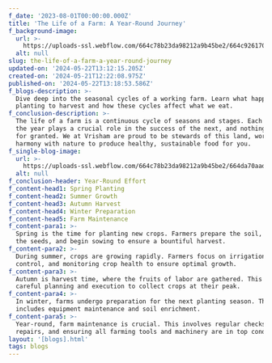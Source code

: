 ```yaml
---
f_date: '2023-08-01T00:00:00.000Z'
title: 'The Life of a Farm: A Year-Round Journey'
f_background-image:
  url: >-
    https://uploads-ssl.webflow.com/664c78b23da98212a9b45be2/664c926170dc5013f3820ce9_Group%20699.png
  alt: null
slug: the-life-of-a-farm-a-year-round-journey
updated-on: '2024-05-22T13:12:15.205Z'
created-on: '2024-05-21T12:22:08.975Z'
published-on: '2024-05-22T13:18:53.586Z'
f_blogs-description: >-
  Dive deep into the seasonal cycles of a working farm. Learn what happens from
  planting to harvest and how these cycles affect what we eat.
f_conclusion-description: >-
  The life of a farm is a continuous cycle of seasons and stages. Each part of
  the year plays a crucial role in the success of the next, and nothing is taken
  for granted. We at Vrisham are proud to be stewards of this land, working in
  harmony with nature to produce healthy, sustainable food for you.
f_single-blog-image:
  url: >-
    https://uploads-ssl.webflow.com/664c78b23da98212a9b45be2/664da70aad100dd3fe94d189_2151252093.jpg
  alt: null
f_conclusion-header: Year-Round Effort
f_content-head1: Spring Planting
f_content-head2: Summer Growth
f_content-head3: Autumn Harvest
f_content-head4: Winter Preparation
f_content-head5: Farm Maintenance
f_content-para1: >-
  Spring is the time for planting new crops. Farmers prepare the soil, select
  the seeds, and begin sowing to ensure a bountiful harvest.
f_content-para2: >-
  During summer, crops are growing rapidly. Farmers focus on irrigation, pest
  control, and monitoring crop health to ensure optimal growth.
f_content-para3: >-
  Autumn is harvest time, where the fruits of labor are gathered. This involves
  careful planning and execution to collect crops at their peak.
f_content-para4: >-
  In winter, farms undergo preparation for the next planting season. This
  includes equipment maintenance and soil enrichment.
f_content-para5: >-
  Year-round, farm maintenance is crucial. This involves regular checks,
  repairs, and ensuring all farming tools and machinery are in top condition.
layout: '[blogs].html'
tags: blogs
---
```



